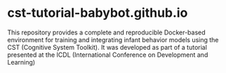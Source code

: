 # cst-tutorial-babybot.github.io
This repository provides a complete and reproducible Docker-based environment for training and integrating infant behavior models using the CST (Cognitive System Toolkit). It was developed as part of a tutorial presented at the ICDL (International Conference on Development and Learning)
